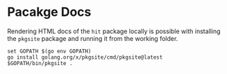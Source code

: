 # Pacakge Docs

Rendering HTML docs of the `hit` package locally is possible with installing the `pkgsite` package and running it
from the working folder.

```fish
set GOPATH $(go env GOPATH)
go install golang.org/x/pkgsite/cmd/pkgsite@latest
$GOPATH/bin/pkgsite .
```
